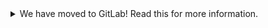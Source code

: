 <details>
<summary>We have moved to GitLab! Read this for more information.</summary>

We have recently moved our repositories to GitLab. You can find piserial
here: https://gitlab.com/revolutionpi/piserial  
All repositories on GitHub will stay up-to-date by being synchronised from
GitLab.

We still maintain a presence on GitHub but our work happens over at GitLab. If
you want to contribute to any of our projects we would prefer this contribution
to happen on GitLab, but we also still accept contributions on GitHub if you
prefer that.
</details>

